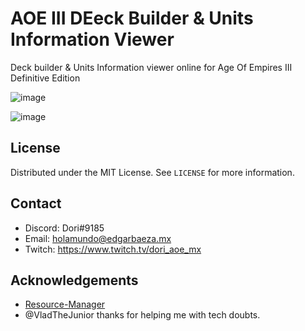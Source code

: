 # AOE III DEeck Builder & Units Information Viewer

Deck builder & Units Information viewer online for Age Of Empires III Definitive Edition

![image](https://user-images.githubusercontent.com/2806470/184281518-322c392c-fe41-481f-83e0-bf14ff32cb5e.png)

![image](https://user-images.githubusercontent.com/2806470/184281581-026f20db-aab2-456e-a84e-27b3981b387c.png)

## License

Distributed under the MIT License. See `LICENSE` for more information.

## Contact

- Discord: Dori#9185
- Email: holamundo@edgarbaeza.mx
- Twitch: https://www.twitch.tv/dori_aoe_mx

## Acknowledgements
- [Resource-Manager](https://github.com/KevinW1998/Resource-Manager)
- @VladTheJunior thanks for helping me with tech doubts.
